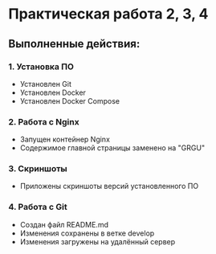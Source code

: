 ﻿# Практическая работа 2, 3, 4

## Выполненные действия:

### 1. Установка ПО
- Установлен Git
- Установлен Docker
- Установлен Docker Compose

### 2. Работа с Nginx
- Запущен контейнер Nginx
- Содержимое главной страницы заменено на "GRGU"

### 3. Скриншоты
- Приложены скриншоты версий установленного ПО

### 4. Работа с Git
- Создан файл README.md
- Изменения сохранены в ветке develop
- Изменения загружены на удалённый сервер
